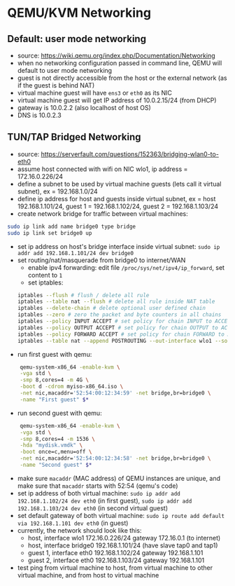 # QEMU/KVM Networking

## Default: user mode networking
- source: https://wiki.qemu.org/index.php/Documentation/Networking
- when no networking configuration passed in command line, QEMU will default to user mode networking
- guest is not directly accessible from the host or the external network (as if the guest is behind NAT)
- virtual machine guest will have ```ens3``` or ```eth0``` as its NIC
- virtual machine guest will get IP address of 10.0.2.15/24 (from DHCP)
- gateway is 10.0.2.2 (also localhost of host OS)
- DNS is 10.0.2.3

## TUN/TAP Bridged Networking
- source: https://serverfault.com/questions/152363/bridging-wlan0-to-eth0
- assume host connected with wifi on NIC wlo1, ip address = 172.16.0.226/24
- define a subnet to be used by virtual machine guests (lets call it virtual subnet), ex = 192.168.1.0/24
- define ip address for host and guests inside virtual subnet, ex = host 192.168.1.101/24, guest 1 = 192.168.1.102/24, guest 2 = 192.168.1.103/24
- create network bridge for traffic between virtual machines: 
```bash
sudo ip link add name bridge0 type bridge
sudo ip link set bridge0 up
```
- set ip address on host's bridge interface inside virtual subnet: ```sudo ip addr add 192.168.1.101/24 dev bridge0```
- set routing/nat/masquerade from bridge0 to internet/WAN
    - enable ipv4 forwarding: edit file ```/proc/sys/net/ipv4/ip_forward```, set content to ```1```
    - set iptables:
    ```bash
    iptables --flush # flush / delete all rule
    iptables --table nat --flush # delete all rule inside NAT table
    iptables --delete-chain # delete optional user defined chain
    iptables --zero # zero the packet and byte counters in all chains
    iptables --policy INPUT ACCEPT # set policy for chain INPUT to ACCEPT
    iptables --policy OUTPUT ACCEPT # set policy for chain OUTPUT to ACCEPT
    iptables --policy FORWARD ACCEPT # set policy for chain FORWARD to ACCEPT
    iptables --table nat --append POSTROUTING --out-interface wlo1 --source 192.168.1.0/24 --jump MASQUERADE # add rule in table "nat", rule "postrouting", set out interface to wlan0, match only if source from 192.168.1.0/24, then do masquerade
    ```
- run first guest with qemu: 
```bash
    qemu-system-x86_64 -enable-kvm \
    -vga std \
    -smp 8,cores=4 -m 4G \
    -boot d -cdrom myiso-x86_64.iso \
    -net nic,macaddr='52:54:00:12:34:59' -net bridge,br=bridge0 \
    -name "First guest" $*
```
- run second guest with qemu: 
```bash
    qemu-system-x86_64 -enable-kvm \
    -vga std \
    -smp 8,cores=4 -m 1536 \
    -hda "mydisk.vmdk" \
    -boot once=c,menu=off \
    -net nic,macaddr='52:54:00:12:34:58' -net bridge,br=bridge0 \
    -name "Second guest" $*
```
- make sure ```macaddr``` (MAC address) of QEMU instances are unique, and make sure that ```macaddr``` starts with 52:54 (qemu's code)
- set ip address of both virtual machine: ```sudo ip addr add 192.168.1.102/24 dev eth0``` (in first guest), ```sudo ip addr add 192.168.1.103/24 dev eth0``` (in second virtual guest)
- set default gateway of both virtual machine: ```sudo ip route add default via 192.168.1.101 dev eth0``` (in guest)
- currently, the network should look like this:
    - host, interface wlo1 172.16.0.226/24 gateway 172.16.0.1 (to internet)
    - host, interface bridge0 192.168.1.101/24 (have slave tap0 and tap1)
    - guest 1, interface eth0 192.168.1.102/24 gateway 192.168.1.101
    - guest 2, interface eth0 192.168.1.103/24 gateway 192.168.1.101 
- test ping from virtual machine to host, from virtual machine to other virtual machine, and from host to virtual machine
